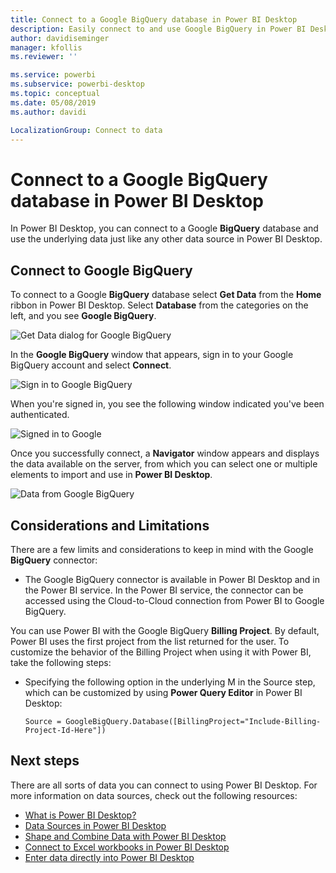 ```yaml
---
title: Connect to a Google BigQuery database in Power BI Desktop
description: Easily connect to and use Google BigQuery in Power BI Desktop
author: davidiseminger
manager: kfollis
ms.reviewer: ''

ms.service: powerbi
ms.subservice: powerbi-desktop
ms.topic: conceptual
ms.date: 05/08/2019
ms.author: davidi

LocalizationGroup: Connect to data
---
```

# Connect to a Google BigQuery database in Power BI Desktop
In Power BI Desktop, you can connect to a Google **BigQuery** database and use the underlying data just like any other data source in Power BI Desktop.

## Connect to Google BigQuery
To connect to a Google **BigQuery** database select **Get Data** from the **Home** ribbon in Power BI Desktop. Select **Database** from the categories on the left, and you see **Google BigQuery**.

![Get Data dialog for Google BigQuery](media/desktop-connect-bigquery/connect_bigquery_01.png)

In the **Google BigQuery** window that appears, sign in to your Google BigQuery account and select **Connect**.

![Sign in to Google BigQuery](media/desktop-connect-bigquery/connect_bigquery_02.png)

When you're signed in, you see the following window indicated you've been authenticated. 

![Signed in to Google](media/desktop-connect-bigquery/connect_bigquery_02b.png)

Once you successfully connect, a **Navigator** window appears and displays the data available on the server, from which you can select one or multiple elements to import and use in **Power BI Desktop**.

![Data from Google BigQuery](media/desktop-connect-bigquery/connect_bigquery_03.png)

## Considerations and Limitations
There are a few limits and considerations to keep in mind with the Google **BigQuery** connector:

* The Google BigQuery connector is available in Power BI Desktop and in the Power BI service. In the Power BI service, the connector can be accessed using the Cloud-to-Cloud connection from Power BI to Google BigQuery.

You can use Power BI with the Google BigQuery **Billing Project**. By default, Power BI uses the first project from the list returned for the user. To customize the behavior of the Billing Project when using it with Power BI, take the following steps:

 * Specifying the following option in the underlying M in the Source step, which can be customized by using **Power Query Editor** in Power BI Desktop:

    ```Source = GoogleBigQuery.Database([BillingProject="Include-Billing-Project-Id-Here"])```

## Next steps
There are all sorts of data you can connect to using Power BI Desktop. For more information on data sources, check out the following resources:

* [What is Power BI Desktop?](desktop-what-is-desktop.md)
* [Data Sources in Power BI Desktop](desktop-data-sources.md)
* [Shape and Combine Data with Power BI Desktop](desktop-shape-and-combine-data.md)
* [Connect to Excel workbooks in Power BI Desktop](desktop-connect-excel.md)   
* [Enter data directly into Power BI Desktop](desktop-enter-data-directly-into-desktop.md)   

